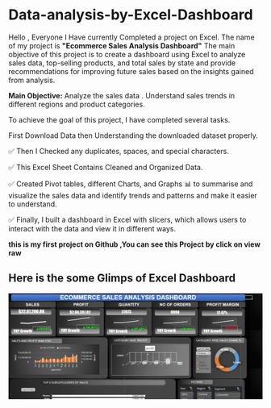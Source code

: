 # Data-analysis-by-Excel-Dashboard
Hello , Everyone 
I Have currently Completed a project on Excel. The name of my project is  **"Ecommerce Sales Analysis Dashboard"** The main objective of this project is to create a dashboard using Excel to analyze  sales data, top-selling products, and total sales by state and provide recommendations for improving future sales based on the insights gained from analysis.

**Main Objective:**
Analyze the sales data .
Understand sales trends in different regions and product categories.

To achieve the goal of this project, I have completed several tasks.

First Download Data then Understanding the downloaded dataset properly.

✅ Then I Checked any duplicates, spaces, and special characters.

✅ This Excel Sheet Contains Cleaned and Organized Data.

✅ Created Pivot tables, different Charts, and Graphs 📊 to summarise and visualize the sales data and identify trends and patterns and make it easier to understand.

✅ Finally, I built a dashboard in Excel with slicers, which allows users to interact with the data and view it in different ways.

  **this is my first project on Github ,You can see this Project by click on view raw**
##  **Here is the some Glimps of Excel Dashboard**
  ![Dashboard](https://github.com/Mandarsir24/Data-analysis-by-Excel-Dashboard/blob/main/img2.png)
